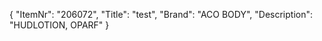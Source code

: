 {
  "ItemNr": "206072",
  "Title": "test",
  "Brand": "ACO BODY",
  "Description": "HUDLOTION, OPARF"
}